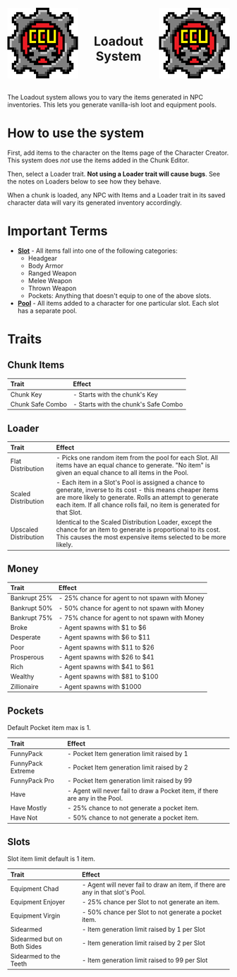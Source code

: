 ﻿<p align="left">
<img src="../Resources/Image/CCU/CCU_160x160.png" alt="CCU Logo" align="left">
<img src="../Resources/Image/CCU/CCU_160x160.png" alt="Yeah there are two, so what" align="right">
</p>

<h1 align="center">
<br>
Loadout System
</h1>
<br><br>

The Loadout system allows you to vary the items generated in NPC inventories. This lets you generate vanilla-ish loot and equipment pools.

#		How to use the system
First, add items to the character on the Items page of the Character Creator. This system does *not* use the items added in the Chunk Editor.

Then, select a Loader trait. **Not using a Loader trait will cause bugs**. See the notes on Loaders below to see how they behave.

When a chunk is loaded, any NPC with Items and a Loader trait in its saved character data will vary its generated inventory accordingly.

#		Important Terms
* **<u>Slot</u>** - All items fall into one of the following categories:
  * Headgear
  * Body Armor
  * Ranged Weapon
  * Melee Weapon
  * Thrown Weapon
  * Pockets: Anything that doesn't equip to one of the above slots.
* **<u>Pool</u>** - All items added to a character for one particular slot. Each slot has a separate pool.

#	Traits 

##		Chunk Items

|Trait												|Effect													|
|:--------------------------------------------------|:------------------------------------------------------|
|Chunk Key											|- Starts with the chunk's Key
|Chunk Safe Combo									|- Starts with the chunk's Safe Combo

##		Loader

|Trait												|Effect													|
|:--------------------------------------------------|:------------------------------------------------------|
|Flat Distribution									|- Picks one random item from the pool for each Slot. All items have an equal chance to generate. "No item" is given an equal chance to all items in the Pool.
|Scaled Distribution								|- Each item in a Slot's Pool is assigned a chance to generate, inverse to its cost - this means cheaper items are more likely to generate. Rolls an attempt to generate each item. If all chance rolls fail, no item is generated for that Slot.
|Upscaled Distribution								|Identical to the Scaled Distribution Loader, except the chance for an item to generate is proportional to its cost. This causes the most expensive items selected to be more likely.

##		Money

|Trait												|Effect													|
|:--------------------------------------------------|:------------------------------------------------------|
|Bankrupt 25%										|- 25% chance for agent to not spawn with Money
|Bankrupt 50%										|- 50% chance for agent to not spawn with Money
|Bankrupt 75%										|- 75% chance for agent to not spawn with Money
|Broke												|- Agent spawns with $1 to $6
|Desperate											|- Agent spawns with $6 to $11
|Poor												|- Agent spawns with $11 to $26
|Prosperous											|- Agent spawns with $26 to $41
|Rich												|- Agent spawns with $41 to $61
|Wealthy											|- Agent spawns with $81 to $100
|Zillionaire										|- Agent spawns with $1000

##		Pockets
Default Pocket item max is 1.

|Trait												|Effect													|
|:--------------------------------------------------|:------------------------------------------------------|
|FunnyPack											|- Pocket Item generation limit raised by 1
|FunnyPack Extreme									|- Pocket Item generation limit raised by 2
|FunnyPack Pro										|- Pocket Item generation limit raised by 99
|Have												|- Agent will never fail to draw a Pocket item, if there are any in the Pool.
|Have Mostly										|- 25% chance to not generate a pocket item.
|Have Not											|- 50% chance to not generate a pocket item.

##		Slots
Slot item limit default is 1 item.

|Trait												|Effect													|
|:--------------------------------------------------|:------------------------------------------------------|
|Equipment Chad										|- Agent will never fail to draw an item, if there are any in that slot's Pool.
|Equipment Enjoyer									|- 25% chance per Slot to not generate an item.
|Equipment Virgin									|- 50% chance per Slot to not generate a pocket item.
|Sidearmed											|- Item generation limit raised by 1 per Slot
|Sidearmed but on Both Sides						|- Item generation limit raised by 2 per Slot
|Sidearmed to the Teeth								|- Item generation limit raised to 99 per Slot